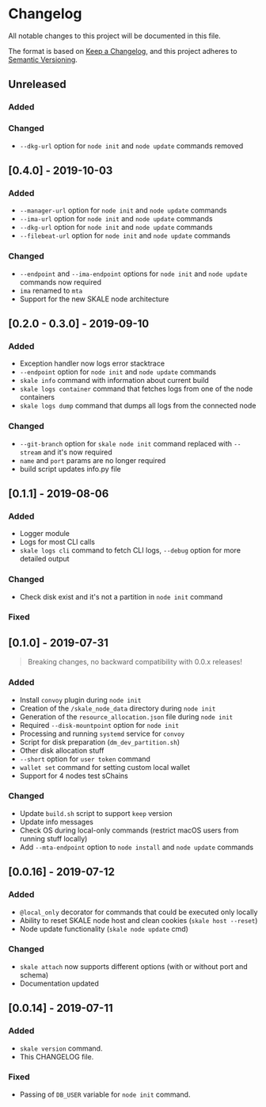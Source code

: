 # Changelog
All notable changes to this project will be documented in this file.

The format is based on [Keep a Changelog](https://keepachangelog.com/en/1.0.0/),
and this project adheres to [Semantic Versioning](https://semver.org/spec/v2.0.0.html).

## Unreleased


### Added 


### Changed

- `--dkg-url` option for `node init` and `node update` commands removed
 


## [0.4.0] - 2019-10-03


### Added 

- `--manager-url` option for `node init` and `node update` commands 
- `--ima-url` option for `node init` and `node update` commands 
- `--dkg-url` option for `node init` and `node update` commands
- `--filebeat-url` option for `node init` and `node update` commands

### Changed

- `--endpoint` and `--ima-endpoint` options for `node init` and `node update` commands now required
- `ima` renamed to `mta`
- Support for the new SKALE node architecture



## [0.2.0 - 0.3.0] - 2019-09-10


### Added 
- Exception handler now logs error stacktrace
- `--endpoint` option for `node init` and `node update` commands
- `skale info` command with information about current build
- `skale logs container` command that fetches logs from one of the node containers
- `skale logs dump` command that dumps all logs from the connected node


### Changed

- `--git-branch` option for `skale node init` command replaced with `--stream` and it's now required
- `name` and `port` params are no longer required
- build script updates info.py file

## [0.1.1] - 2019-08-06

### Added 

- Logger module
- Logs for most CLI calls
- `skale logs cli` command to fetch CLI logs, `--debug` option for more detailed output

### Changed

- Check disk exist and it's not a partition in `node init` command

### Fixed


## [0.1.0] - 2019-07-31

> Breaking changes, no backward compatibility with 0.0.x releases!

### Added

- Install `convoy` plugin during `node init`
- Creation of the `/skale_node_data` directory during `node init`
- Generation of the `resource_allocation.json` file during `node init`
- Required `--disk-mountpoint` option for `node init`
- Processing and running `systemd` service for `convoy`
- Script for disk preparation (`dm_dev_partition.sh`)
- Other disk allocation stuff
- `--short` option for `user token` command
- `wallet set` command for setting custom local wallet
- Support for 4 nodes test sChains


### Changed

- Update `build.sh` script to support `keep` version
- Update info messages
- Check OS during local-only commands (restrict macOS users from running stuff locally)
- Add `--mta-endpoint` option to `node install` and `node update` commands

## [0.0.16] - 2019-07-12

### Added

- `@local_only` decorator for commands that could be executed only locally
- Ability to reset SKALE node host and clean cookies (`skale host --reset`)
- Node update functionality (`skale node update` cmd)

### Changed

- `skale attach` now supports different options (with or without port and schema)
- Documentation updated


## [0.0.14] - 2019-07-11

### Added

- `skale version` command.
- This CHANGELOG file.

### Fixed

- Passing of `DB_USER` variable for `node init` command.